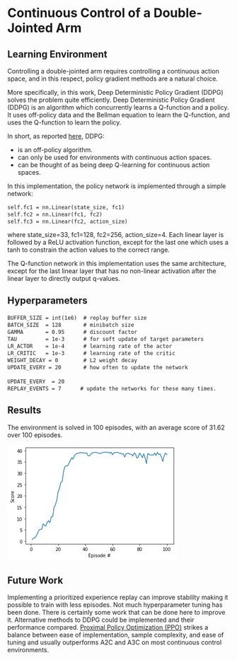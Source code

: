 # Continuous Control of a Double-Jointed Arm


## Learning Environment

Controlling a double-jointed arm requires controlling a continuous action space, and in this respect, policy gradient methods are a natural choice.

More specifically, in this work, Deep Deterministic Policy Gradient (DDPG) solves the problem quite efficiently.
Deep Deterministic Policy Gradient (DDPG) is an algorithm which concurrently learns a Q-function and a policy. It uses off-policy data and the Bellman equation to learn the Q-function, and uses the Q-function to learn the policy.

In short, as reported [here](https://spinningup.openai.com/en/latest/algorithms/ddpg.html), DDPG:
- is an off-policy algorithm.
- can only be used for environments with continuous action spaces.
- can be thought of as being deep Q-learning for continuous action spaces.


In this implementation, the policy network is implemented through a simple network:

```
self.fc1 = nn.Linear(state_size, fc1)
self.fc2 = nn.Linear(fc1, fc2)
self.fc3 = nn.Linear(fc2, action_size)
```

where state_size=33, fc1=128, fc2=256, action_size=4.
Each linear layer is followed by a ReLU activation function, except for the last one which uses a tanh to constrain the action values to the correct range.

The Q-function network in this implementation uses the same architecture, except for the last linear layer that has no non-linear activation after the linear layer to directly output q-values.


## Hyperparameters

```
BUFFER_SIZE = int(1e6)  # replay buffer size
BATCH_SIZE  = 128       # minibatch size
GAMMA       = 0.95      # discount factor
TAU         = 1e-3      # for soft update of target parameters
LR_ACTOR    = 1e-4      # learning rate of the actor
LR_CRITIC   = 1e-3      # learning rate of the critic
WEIGHT_DECAY = 0        # L2 weight decay
UPDATE_EVERY = 20       # how often to update the network

UPDATE_EVERY  = 20       
REPLAY_EVENTS = 7      # update the networks for these many times.
```


## Results

The environment is solved in 100 episodes, with an average score of 31.62 over 100 episodes.


![scores](pics/scores.png)


## Future Work

Implementing a prioritized experience replay can improve stability making it possible to train with less episodes. Not much hyperparameter tuning has been done. There is certainly some work that can be done here to improve it.
Alternative methods to DDPG could be implemented and their performance compared. [Proximal Policy Optimization (PPO)](https://openai.com/blog/openai-baselines-ppo/#ppo) strikes a balance between ease of implementation, sample complexity, and ease of tuning and usually outperforms A2C and A3C on most continuous control environments.
